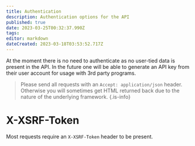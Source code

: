 ```yaml
---
title: Authentication
description: Authentication options for the API
published: true
date: 2023-03-25T00:32:37.990Z
tags: 
editor: markdown
dateCreated: 2023-03-18T03:53:52.717Z
---
```


At the moment there is no need to authenticate as no user-tied data is present in the API. In the future one will be able to generate an API key from their user account for usage with 3rd party programs.

>	Please send all requests with an `Accept: application/json` header. Otherwise you will sometimes get HTML returned back due to the nature of the underlying framework.
{.is-info}

# X-XSRF-Token

Most requests require an `X-XSRF-Token` header to be present.